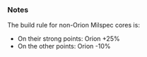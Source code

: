 ### Notes

The build rule for non-Orion Milspec cores is:
 - On their strong points: Orion +25%
 - On the other points: Orion -10%
